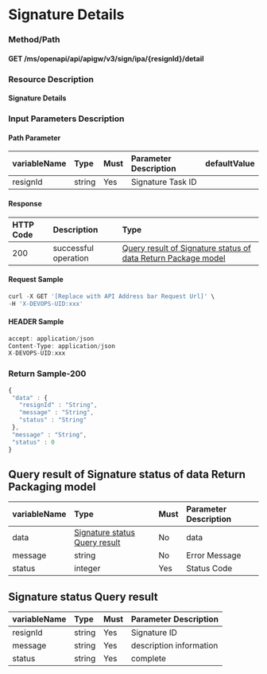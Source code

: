  # Signature Details 

 ### Method/Path 

 #### GET  /ms/openapi/api/apigw/v3/sign/ipa/{resignId}/detail 

 ### Resource Description 

 #### Signature Details 

 ### Input Parameters Description 

 #### Path Parameter 

 | variableName| Type| Must| Parameter Description| defaultValue| 
 | :--- | :--- | :--- | :--- | :--- | 
 | resignId | string |Yes| Signature Task ID|| 

 #### Response 

 | HTTP Code| Description| Type| 
 | :--- | :--- | :--- | 
 | 200 | successful operation |[Query result of Signature status of data Return Package model](signature-task-details.md)| 

 #### Request Sample 

 ```javascript 
 curl -X GET '[Replace with API Address bar Request Url]' \ 
 -H 'X-DEVOPS-UID:xxx' 
 ``` 

 #### HEADER Sample 

 ```javascript 
 accept: application/json 
 Content-Type: application/json 
 X-DEVOPS-UID:xxx 
 ``` 

 ### Return Sample-200 

 ```javascript 
 { 
  "data" : { 
    "resignId" : "String", 
    "message" : "String", 
    "status" : "String" 
  }, 
  "message" : "String", 
  "status" : 0 
 } 
 ``` 

 ## Query result of Signature status of data Return Packaging model 

 | variableName| Type| Must| Parameter Description| 
 | :--- | :--- | :--- | :--- | 
 | data |[Signature status Query result](signature-task-details.md)| No| data| 
 | message | string |No| Error Message| 
 | status | integer |Yes| Status Code| 

 ## Signature status Query result 

 | variableName| Type| Must| Parameter Description| 
 | :--- | :--- | :--- | :--- | 
 | resignId | string |Yes| Signature ID| 
 | message | string |Yes| description information| 
 | status | string |Yes| complete| 